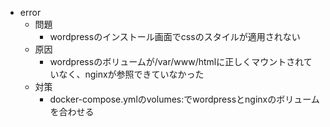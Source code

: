 - error
	- 問題
		- wordpressのインストール画面でcssのスタイルが適用されない
	- 原因
		- wordpressのボリュームが/var/www/htmlに正しくマウントされていなく、nginxが参照できていなかった
	- 対策
		- docker-compose.ymlのvolumes:でwordpressとnginxのボリュームを合わせる
